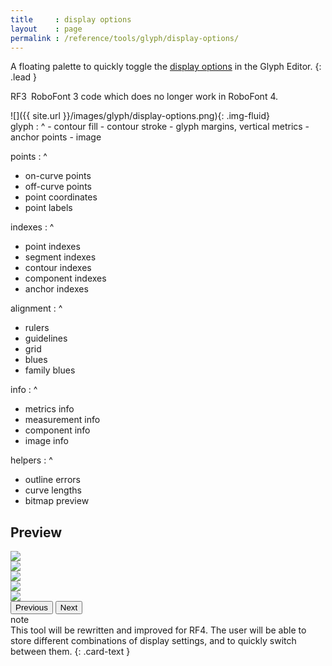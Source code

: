 ```yaml
---
title     : display options
layout    : page
permalink : /reference/tools/glyph/display-options/
---
```


A floating palette to quickly toggle the [display options] in the Glyph Editor.
{: .lead }

<span class="badge text-bg-danger rounded-0">RF3</span> RoboFont 3 code which does no longer work in RoboFont 4.  

[Display options]: http://www.robofont.com/documentation/reference/workspace/glyph-editor/display-options/#options


<div class='row'>

<div class='col-sm-4' markdown='1'>
![]({{ site.url }}/images/glyph/display-options.png){: .img-fluid}
</div>

<div class='col-sm-8' markdown='1'>
glyph
: ^
  - contour fill
  - contour stroke
  - glyph margins, vertical metrics 
  - anchor points
  - image

points
: ^
  - on-curve points
  - off-curve  points
  - point coordinates
  - point labels

indexes
: ^
  - point indexes
  - segment indexes
  - contour indexes
  - component indexes
  - anchor indexes

alignment
: ^
  - rulers
  - guidelines
  - grid
  - blues
  - family blues

info 
: ^
  - metrics info
  - measurement info
  - component info
  - image info

helpers
: ^
  - outline errors
  - curve lengths
  - bitmap preview
</div>

</div>


Preview
-------

<div id='__display-options' class="carousel slide carousel-dark carousel-fade my-4" data-bs-ride="carousel">

<div class="carousel-inner">
  <div class="carousel-item active">
    <img src='{{"images/glyph/display-options_preview_1.png" | relative_url }}' class="d-block w-100">
  </div>
  <div class="carousel-item">
    <img src='{{"images/glyph/display-options_preview_3.png" | relative_url }}' class="d-block w-100">
  </div>
  <div class="carousel-item">
    <img src='{{"images/glyph/display-options_preview_4.png" | relative_url }}' class="d-block w-100">
  </div>
  <div class="carousel-item">
    <img src='{{"images/glyph/display-options_preview_5.png" | relative_url }}' class="d-block w-100">
  </div>
  <div class="carousel-item">
    <img src='{{"images/glyph/display-options_preview_2.png" | relative_url }}' class="d-block w-100">
  </div>
</div>

<button class="carousel-control-prev" type="button" data-bs-target="#__display-options" data-bs-slide="prev">
<span class="carousel-control-prev-icon" aria-hidden="true"></span>
<span class="visually-hidden">Previous</span>
</button>
<button class="carousel-control-next" type="button" data-bs-target="#__display-options" data-bs-slide="next">
<span class="carousel-control-next-icon" aria-hidden="true"></span>
<span class="visually-hidden">Next</span>
</button>

</div>


<div class="card text-dark bg-light my-3 rounded-0">
<div class="card-header"> note</div>
<div class="card-body" markdown='1'>
This tool will be rewritten and improved for RF4. The user will be able to store different combinations of display settings, and to quickly switch between them.
{: .card-text }
</div>
</div>
